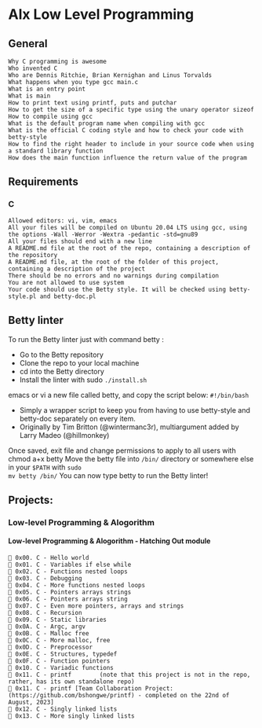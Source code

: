# Alx Low Level Programming

## General

    Why C programming is awesome
    Who invented C
    Who are Dennis Ritchie, Brian Kernighan and Linus Torvalds
    What happens when you type gcc main.c
    What is an entry point
    What is main
    How to print text using printf, puts and putchar
    How to get the size of a specific type using the unary operator sizeof
    How to compile using gcc
    What is the default program name when compiling with gcc
    What is the official C coding style and how to check your code with betty-style
    How to find the right header to include in your source code when using a standard library function
    How does the main function influence the return value of the program

## Requirements
### C

    Allowed editors: vi, vim, emacs
    All your files will be compiled on Ubuntu 20.04 LTS using gcc, using the options -Wall -Werror -Wextra -pedantic -std=gnu89
    All your files should end with a new line
    A README.md file at the root of the repo, containing a description of the repository
    A README.md file, at the root of the folder of this project, containing a description of the project
    There should be no errors and no warnings during compilation
    You are not allowed to use system
    Your code should use the Betty style. It will be checked using betty-style.pl and betty-doc.pl

## Betty linter
To run the Betty linter just with command betty <filename>:
-    Go to the Betty repository
-    Clone the repo to your local machine
-    cd into the Betty directory
-    Install the linter with sudo <code>./install.sh</code>

emacs or vi a new file called betty, and copy the script below:
<code>#!/bin/bash</code>
-    Simply a wrapper script to keep you from having to use betty-style and betty-doc separately on every item.
-    Originally by Tim Britton (@wintermanc3r), multiargument added by Larry Madeo (@hillmonkey)

Once saved, exit file and change permissions to apply to all users with chmod a+x betty
Move the betty file into <code>/bin/</code> directory or somewhere else in your <code>$PATH</code> with <code>sudo mv betty /bin/</code>
You can now type betty <filename> to run the Betty linter!

## Projects:

### Low-level Programming & Alogorithm
#### Low-level Programming & Alogorithm - Hatching Out module
    📌️ 0x00. C - Hello world
    📌️ 0x01. C - Variables if else while
    📌️ 0x02. C - Functions nested loops
    📌️ 0x03. C - Debugging
    📌️ 0x04. C - More functions nested loops
    📌️ 0x05. C - Pointers arrays strings
    📌️ 0x06. C - Pointers arrays string
    📌️ 0x07. C - Even more pointers, arrays and strings
    📌️ 0x08. C - Recursion
    📌️ 0x09. C - Static libraries
    📌️ 0x0A. C - Argc, argv
    📌️ 0x0B. C - Malloc free
    📌️ 0x0C. C - More malloc, free
    📌️ 0x0D. C - Preprocessor
    📌️ 0x0E. C - Structures, typedef
    📌️ 0x0F. C - Function pointers
    📌️ 0x10. C - Variadic functions
    📌️ 0x11. C - printf        (note that this project is not in the repo, rather, has its own standalone repo)
    📌️ 0x11. C - printf [Team Collaboration Project: (https://github.com/bshongwe/printf) - completed on the 22nd of August, 2023]
    📌️ 0x12. C - Singly linked lists
    📌️ 0x13. C - More singly linked lists

